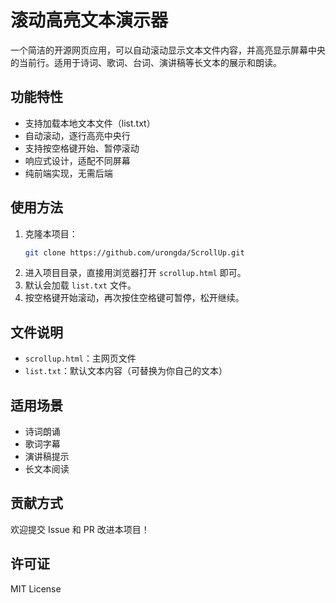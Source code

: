 # 滚动高亮文本演示器

一个简洁的开源网页应用，可以自动滚动显示文本文件内容，并高亮显示屏幕中央的当前行。适用于诗词、歌词、台词、演讲稿等长文本的展示和朗读。

## 功能特性
- 支持加载本地文本文件（list.txt）
- 自动滚动，逐行高亮中央行
- 支持按空格键开始、暂停滚动
- 响应式设计，适配不同屏幕
- 纯前端实现，无需后端

## 使用方法
1. 克隆本项目：
   ```bash
   git clone https://github.com/urongda/ScrollUp.git
   ```
2. 进入项目目录，直接用浏览器打开 `scrollup.html` 即可。
3. 默认会加载 `list.txt` 文件。
4. 按空格键开始滚动，再次按住空格键可暂停，松开继续。

## 文件说明
- `scrollup.html`：主网页文件
- `list.txt`：默认文本内容（可替换为你自己的文本）

## 适用场景
- 诗词朗诵
- 歌词字幕
- 演讲稿提示
- 长文本阅读

## 贡献方式
欢迎提交 Issue 和 PR 改进本项目！

## 许可证
MIT License 
